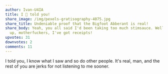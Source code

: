 ```yaml
---
author: Ivan-U4IA
title: I 🤬 told you!
share_image: /img/pexels-gratisography-4075.jpg
share_title: Undeniable proof that the Bigfoot Abberant is real!
share_body: Yeah, you all said I'd been taking too much stimsauce. Well buckle
  up, motherfuckers, I've got receipts!
upvotes: 31
downvotes: 2
comments: 11
---
```

I told you, I know what I saw and so do other people. It's real, man, and the rest of you are jerks for not listening to me sooner.